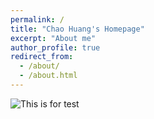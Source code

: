 ```yaml
---
permalink: /
title: "Chao Huang's Homepage"
excerpt: "About me"
author_profile: true
redirect_from: 
  - /about/
  - /about.html
---
```


![This is for test](https://github.com/c-huang-tty/c-huang-tty.github.io/blob/master/images/image-alignment-1200x4002.jpg)

